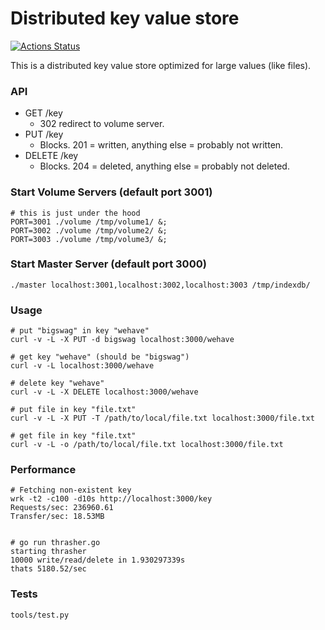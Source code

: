 # Distributed key value store
[![Actions Status](https://github.com/fmeringdal/distributedkv/workflows/Rust/badge.svg)](https://github.com/fmeringdal/distributedkv/actions)

This is a distributed key value store optimized for large values (like files).


### API

- GET /key
  - 302 redirect to volume server.
- PUT /key
  - Blocks. 201 = written, anything else = probably not written.
- DELETE /key
  - Blocks. 204 = deleted, anything else = probably not deleted.

### Start Volume Servers (default port 3001)

```
# this is just under the hood
PORT=3001 ./volume /tmp/volume1/ &;
PORT=3002 ./volume /tmp/volume2/ &;
PORT=3003 ./volume /tmp/volume3/ &;
```

### Start Master Server (default port 3000)

```
./master localhost:3001,localhost:3002,localhost:3003 /tmp/indexdb/
```


### Usage

```
# put "bigswag" in key "wehave"
curl -v -L -X PUT -d bigswag localhost:3000/wehave

# get key "wehave" (should be "bigswag")
curl -v -L localhost:3000/wehave

# delete key "wehave"
curl -v -L -X DELETE localhost:3000/wehave

# put file in key "file.txt"
curl -v -L -X PUT -T /path/to/local/file.txt localhost:3000/file.txt

# get file in key "file.txt"
curl -v -L -o /path/to/local/file.txt localhost:3000/file.txt
```

### Performance

```
# Fetching non-existent key
wrk -t2 -c100 -d10s http://localhost:3000/key
Requests/sec: 236960.61
Transfer/sec: 18.53MB


# go run thrasher.go
starting thrasher
10000 write/read/delete in 1.930297339s
thats 5180.52/sec
```

### Tests
```
tools/test.py
```

